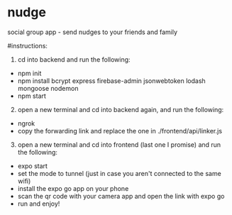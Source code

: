 # nudge
social group app - send nudges to your friends and family

#instructions:

1. cd into backend and run the following:
 - npm init
 - npm install bcrypt express firebase-admin jsonwebtoken lodash mongoose nodemon
 - npm start

2. open a new terminal and cd into backend again, and run the following: 
 - ngrok
 - copy the forwarding link and replace the one in ./frontend/api/linker.js

3. open a new terminal and cd into frontend (last one I promise) and run the following:
 - expo start
 - set the mode to tunnel (just in case you aren't connected to the same wifi)
 - install the expo go app on your phone
 - scan the qr code with your camera app and open the link with expo go
 - run and enjoy!

